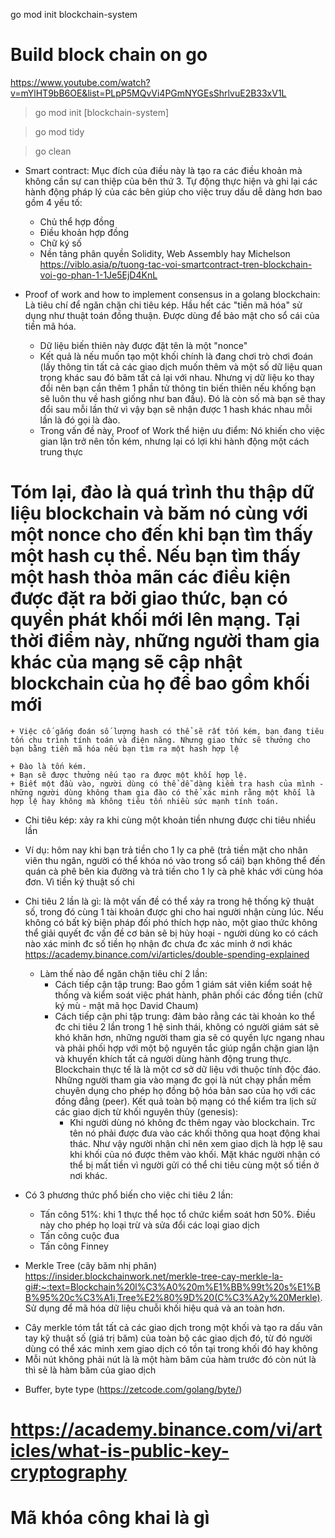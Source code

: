 go mod init blockchain-system

# Build block chain on go

https://www.youtube.com/watch?v=mYlHT9bB6OE&list=PLpP5MQvVi4PGmNYGEsShrlvuE2B33xV1L

> go mod init [blockchain-system]

> go mod tidy

> go clean

- Smart contract: Mục đích của điều này là tạo ra các điều khoản mà không cần sự
  can thiệp của bên thứ 3. Tự động thực hiện và ghi lại các hành động pháp lý
  của các bên giúp cho việc truy dấu dễ dàng hơn bao gồm 4 yếu tố:
  - Chủ thể hợp đồng
  - Điều khoản hợp đồng
  - Chữ ký số
  - Nền tảng phân quyền Solidity, Web Assembly hay Michelson
    https://viblo.asia/p/tuong-tac-voi-smartcontract-tren-blockchain-voi-go-phan-1-1Je5EjD4KnL

- Proof of work and how to implement consensus in a golang blockchain: Là tiêu
  chí để ngăn chặn chi tiêu kép. Hầu hết các "tiền mã hóa" sử dụng như thuật
  toán đồng thuận. Được dùng để bảo mật cho sổ cái của tiền mã hóa.
  - Dữ liệu biến thiên này được đặt tên là một "nonce"
  - Kết quả là nếu muốn tạo một khối chính là đang chơi trò chơi đoán (lấy thông
    tin tất cả các giao dịch muốn thêm và một số dữ liệu quan trọng khác sau đó
    băm tất cả lại với nhau. Nhưng vị dữ liệu ko thay đổi nên bạn cần thêm 1
    phần tử thông tin biến thiên nếu khống bạn sẽ luôn thu về hash giống như ban
    đầu). Đó là còn số mà bạn sẽ thay đổi sau mỗi lần thử vì vậy bạn sẽ nhận
    được 1 hash khác nhau mỗi lần là đó gọi là đào.
  - Trong vấn đề này, Proof of Work thể hiện ưu điểm: Nó khiến cho việc gian lận
    trở nên tốn kém, nhưng lại có lợi khi hành động một cách trung thực

# Tóm lại, đào là quá trình thu thập dữ liệu blockchain và băm nó cùng với một nonce cho đến khi bạn tìm thấy một hash cụ thể. Nếu bạn tìm thấy một hash thỏa mãn các điều kiện được đặt ra bởi giao thức, bạn có quyền phát khối mới lên mạng. Tại thời điểm này, những người tham gia khác của mạng sẽ cập nhật blockchain của họ để bao gồm khối mới

    + Việc cố gắng đoán số lượng hash có thể sẽ rất tốn kém, bạn đang tiêu tốn chu trình tính toán và điện năng. Nhưng giao thức sẽ thưởng cho bạn bằng tiền mã hóa nếu bạn tìm ra một hash hợp lệ

    + Đào là tốn kém.
    + Bạn sẽ được thưởng nếu tạo ra được một khối hợp lệ.
    + Biết một đầu vào, người dùng có thể dễ dàng kiểm tra hash của mình - những người dùng không tham gia đào có thể xác minh rằng một khối là hợp lệ hay không mà không tiêu tốn nhiều sức mạnh tính toán.

- Chi tiêu kép: xảy ra khi cùng một khoản tiền nhưng được chi tiêu nhiều lần

* Ví dụ: hôm nay khi bạn trả tiền cho 1 ly ca phê (trả tiền mặt cho nhân viên
  thu ngân, người có thể khóa nó vào trong sổ cái) bạn không thể đến quán cà phê
  bên kia đường và trả tiền cho 1 ly cà phê khác với cùng hóa đơn. Vì tiền ký
  thuật số chi

- Chi tiêu 2 lần là gì: là một vấn đề có thể xảy ra trong hệ thống kỹ thuật số,
  trong đó cùng 1 tài khoản được ghi cho hai người nhận cùng lúc. Nếu không có
  bất kỳ biện pháp đối phó thích hợp nào, một giao thức không thể giải quyết đc
  vấn đề cơ bản sẽ bị hủy hoại - người dùng ko có cách nào xác minh đc số tiền
  họ nhận đc chưa đc xác minh ở nơi khác
  https://academy.binance.com/vi/articles/double-spending-explained
  - Làm thế nào để ngăn chặn tiêu chí 2 lần:
    - Cách tiếp cận tập trung: Bao gồm 1 giám sát viên kiểm soát hệ thống và
      kiểm soát việc phát hành, phân phối các đồng tiền (chữ ký mù - mật mã học
      David Chaum)
    - Cách tiếp cận phi tập trung: đảm bảo rằng các tài khoản ko thể đc chi tiêu
      2 lần trong 1 hệ sinh thái, không có người giám sát sẽ khó khăn hơn, những
      người tham gia sẽ có quyền lực ngang nhau và phải phối hợp với một bộ
      nguyên tắc giúp ngắn chặn gian lận và khuyến khích tất cả người dùng hành
      động trung thực. Blockchain thực tế là là một cơ sở dữ liệu với thuộc tính
      độc đáo. Những người tham gia vào mạng đc gọi là nút chạy phần mềm chuyên
      dụng cho phép họ đồng bộ hóa bản sao của họ với các đồng đẳng (peer). Kết
      quả toàn bộ mạng có thể kiểm tra lịch sử các giao dịch từ khối nguyên thủy
      (genesis):
      - Khi người dùng nó không đc thêm ngay vào blockchain. Trc tên nó phải
        được đưa vào các khối thông qua hoạt động khai thác. Như vậy người nhận
        chỉ nên xem giao dịch là hợp lệ sau khi khối của nó được thêm vào khối.
        Mặt khác người nhận có thể bị mất tiền vì người gửi có thể chi tiêu cùng
        một số tiền ở nơi khác.
- Có 3 phương thức phổ biến cho việc chi tiêu 2 lần:
  - Tấn công 51%: khi 1 thực thể học tổ chức kiểm soát hơn 50%. Điều này cho
    phép họ loại trừ và sửa đổi các loại giao dịch
  - Tấn công cuộc đua
  - Tấn công Finney

- Merkle Tree (cây băm nhị phân)
  https://insider.blockchainwork.net/merkle-tree-cay-merkle-la-gi#:~:text=Blockchain%20l%C3%A0%20m%E1%BB%99t%20s%E1%BB%95%20c%C3%A1i,Tree%E2%80%9D%20(C%C3%A2y%20Merkle).
  Sử dụng để mã hóa dữ liệu chuỗi khối hiệu quả và an toàn hơn.

* Cây merkle tóm tắt tất cả các giao dịch trong một khối và tạo ra dấu vân tay
  kỹ thuật số (giá trị băm) của toàn bộ các giao dịch đó, từ đó người dùng có
  thể xác minh xem giao dịch có tồn tại trong khối đó hay không
* Mỗi nút không phải nút là là một hàm băm của hàm trước đó còn nút là thì sẽ là
  hàm băm của giao dịch

- Buffer, byte type (https://zetcode.com/golang/byte/)

# https://academy.binance.com/vi/articles/what-is-public-key-cryptography

# Mã khóa công khai là gì
